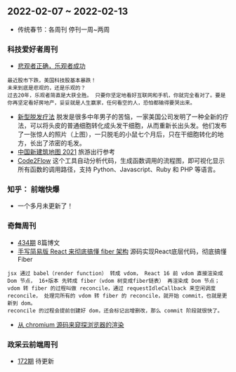 ## 2022-02-07 ~ 2022-02-13
*  传统春节：各周刊 停刊一周~两周

### 科技爱好者周刊
* [悲观者正确，乐观者成功](https://github.com/ruanyf/weekly/blob/master/docs/issue-194.md)
```
最近股市下跌，美国科技股基本暴跌！
未来到底是悲观的，还是乐观的？
过去20年，乐观者简直是大获全胜。 只要你坚定地看好互联网和手机，你就完全看对了。要是你再坚定看好房地产，妥妥就是人生赢家，任何看空的人，恐怕都输得要哭出来。
```
* [新型脱发疗法](https://newatlas.com/medical/dnovos-baldness-treatment-direct-hair-regrowth/) 脱发是很多中年男子的苦恼，一家美国公司发明了一种全新的疗法，可以将头皮的普通细胞转化成头发干细胞，从而重新长出头发。他们发布了一张惊人的照片（上图），一只脱毛的小鼠七个月后，只在干细胞转化的地方，长出了浓密的毛发。
* [中国新建筑地图 2021](https://mp.weixin.qq.com/s/wGpTLRn4B-Lc5dmHgAp_ng) 旅游出行参考
* [Code2Flow](https://github.com/scottrogowski/code2flow) 这个工具自动分析代码，生成函数调用的流程图，即可视化显示所有函数的调用路径，支持 Python、Javascript、Ruby 和 PHP 等语言。

### 知乎： 前端快爆
* 一个多月未更新了！


### 奇舞周刊
* [434期](https://weekly.75.team/issue434.html) 8篇博文
* [手写简易版 React 来彻底搞懂 fiber 架构](https://mp.weixin.qq.com/s/sy5ZoXu09_bwhDUb1TcLvw) 源码实现React底层代码，彻底搞懂Fiber
```
jsx 通过 babel（render function） 转成 vdom， React 16 前 vdom 直接渲染成 Dom 节点， 16+版本 先转成 fiber（vdom 树变成fiber链表） 再渲染成 Dom 节点；
vdom 转 fiber 的过程叫做 reconcile，通过 requestIdleCallback 来空闲调度 reconcile， 处理完所有的 vdom 转 fiber 的 reconcile，就开始 commit，也就是更新到 dom。
reconcile 的过程会提前创建好 dom，还会标记出增删改，那么 commit 阶段就很快了。
```
* [从 chromium 源码来窥探浏览器的渲染](https://mp.weixin.qq.com/s/r1nAcEkEoE1D7CgQwqSe2Q)


### 政采云前端周刊
* [172期](https://weekly.zoo.team/detail/172) 待更新